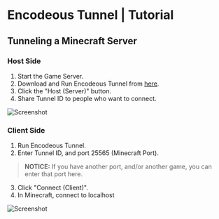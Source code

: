 # Encodeous Tunnel | Tutorial

## Tunneling a Minecraft Server

### Host Side

1. Start the Game Server.
2. Download and Run Encodeous Tunnel from [here](https://github.com/encodeous/encodeous-tunnel/releases).
3. Click the "Host (Server)" button.
4. Share Tunnel ID to people who want to connect.

![Screenshot](https://i.imgur.com/mmqmeYh.png)

### Client Side

1. Run Encodeous Tunnel.
2. Enter Tunnel ID, and port 25565 (Minecraft Port).

>**NOTICE:** If you have another port, and/or another game, you can enter that port here.

3. Click "Connect (Client)".
4. In Minecraft, connect to localhost

![Screenshot](https://i.imgur.com/sGG5UMm.png)
